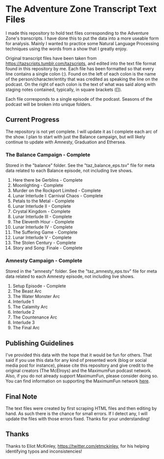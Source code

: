 # The Adventure Zone Transcript Text Files

I made this repository to hold text files corresponding to the Adventure Zone's transcripts. I have done this to put the data into a more useable form for analysis. Mainly I wanted to practice some Natural Language Processing techniques using the words from a show that I greatly enjoy.

Original transcript files have been taken from <a href="https://tazscripts.tumblr.com/tazscripts">https://tazscripts.tumblr.com/tazscripts</a>, and edited into the text file format found in this repository by me. Each file has been formatted so that every line contains a single colon (:). Found on the left of each colon is the name of the person/character/entity that was credited as speaking the line on the podcast. On the right of each colon is the text of what was said along with staging notes contained, typically, in square brackets ([]).

Each file corresponds to a single episode of the podcast. Seasons of the podcast will be broken into unique folders.


## Current Progress

The repository is not yet complete. I will update it as I complete each arc of the show. I plan to start with just the Balance campaign, but will likely continue to update with Amnesty, Graduation and Ethersea.

### The Balance Campaign - Complete

Stored in the "balance" folder. See the "taz_balance_eps.tsv" file for meta data related to each Balance episode, not including live shows.
1. Here there be Gerblins - Complete
2. Moonlighting - Complete
3. Murder on the Rockport Limited - Complete
4. Lunar Interlude I: Carnival Chaos - Complete
5. Petals to the Metal - Complete
6. Lunar Interlude II - Complete
7. Crystal Kingdom - Complete
8. Lunar Interlude III - Complete
9. The Eleventh Hour - Complete
10. Lunar Interlude IV - Complete
11. The Suffering Game - Complete
12. Lunar Interlude V - Complete
13. The Stolen Century - Complete
14. Story and Song: Finale - Complete

### Amnesty Campaign - Complete

Stored in the "amnesty" folder. See the "taz_amnesty_eps.tsv" file for meta data related to each Amnesty episode, not including live shows.
1. Setup Episode - Complete
2. The Beast Arc
3. The Water Monster Arc
4. Interlude 1
5. The Calamity Arc
6. Interlude 2
7. The Countenance Arc
8. Interlude 3
9. The Final Arc

## Publishing Guidelines

I've provided this data with the hope that it would be fun for others. That said if you use this data for any kind of presented work (blog or social media post for instance), please cite this repository and give credit to the original creators (The McElroys) and the MaximumFun podcast network. Also, if you do not already support MaximumFun, please consider doing so. You can find information on supporting the MaximumFun network <a href="https://maximumfun.org/join">here</a>.

## Final Note

The text files were created by first scraping HTML files and then editing by hand. As such there is the chance for small errors. If I detect any, I will update the files with those errors fixed. Thanks for your understanding!

## Thanks

Thanks to Eliot McKinley, https://twitter.com/etmckinley, for his helping identifying typos and inconsistencies!
